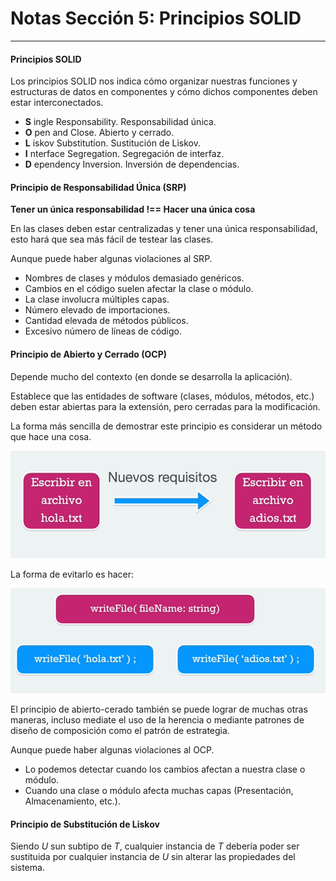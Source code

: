 # Notas Sección 5: Principios SOLID
___

#### Principios SOLID

Los principios SOLID nos indica cómo organizar nuestras funciones y estructuras de datos en componentes y cómo dichos componentes deben estar interconectados.

- __S__ ingle Responsability. Responsabilidad única. 
- __O__ pen and Close. Abierto y cerrado. 
- __L__ iskov Substitution. Sustitución de Liskov. 
- __I__ nterface Segregation. Segregación de interfaz. 
- __D__ ependency Inversion. Inversión de dependencias.

#### Principio de Responsabilidad Única (SRP)

__Tener un única responsabilidad !== Hacer una única cosa__

En las clases deben estar centralizadas y tener una única responsabilidad, esto hará que sea más fácil de testear las clases. 

Aunque puede haber algunas violaciones al SRP.

- Nombres de clases y módulos demasiado genéricos. 
- Cambios en el código suelen afectar la clase o módulo. 
- La clase involucra múltiples capas. 
- Número elevado de importaciones. 
- Cantidad elevada de métodos públicos. 
- Excesivo número de líneas de código. 

#### Principio de Abierto y Cerrado (OCP)

Depende mucho del contexto (en donde se desarrolla la aplicación). 

Establece que las entidades de software (clases, módulos, métodos, etc.) deben estar abiertas para la extensión, pero cerradas para la modificación. 

La forma más sencilla de demostrar este principio es considerar un método que hace una cosa. 

![ocp](/src/images/ocp.PNG)

La forma de evitarlo es hacer: 

![ocp2](/src/images/ocp2.PNG)

El principio de abierto-cerado también se puede lograr de muchas otras maneras, incluso mediate el uso de la herencia o mediante patrones de diseño de composición como el patrón de estrategia. 

Aunque puede haber algunas violaciones al OCP.

- Lo podemos detectar cuando los cambios afectan a nuestra clase o módulo. 
- Cuando una clase o módulo afecta muchas capas (Presentación, Almacenamiento, etc.).

#### Principio de Substitución de Liskov

Siendo _U_ sun subtipo de _T_, cualquier instancia de _T_ debería poder ser sustituida por cualquier instancia de _U_ sin alterar las propiedades del sistema. 

